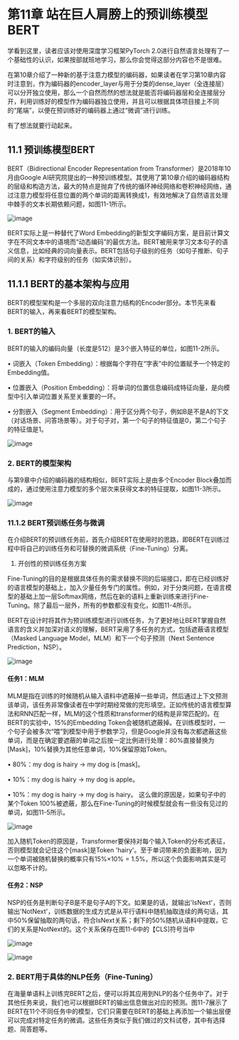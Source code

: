 # 第11章 站在巨人肩膀上的预训练模型 BERT


学看到这里，读者应该对使用深度学习框架PyTorch 2.0进行自然语言处理有了一个基础性的认识，如果按部就班地学习，那么你会觉得这部分内容也不是很难。

在第10章介绍了一种新的基于注意力模型的编码器，如果读者在学习第10章内容时注意到，作为编码器的encoder_layer与用于分类的dense_layer（全连接层）可以分开独立使用，那么一个自然而然的想法就是能否将编码器层和全连接层分开，利用训练好的模型作为编码器独立使用，并且可以根据具体项目接上不同的“尾端”，以便在预训练好的编码器上通过“微调”进行训练。

有了想法就要行动起来。



## 11.1 预训练模型BERT

BERT（Bidirectional Encoder Representation from Transformer）是2018年10月由Google AI研究院提出的一种预训练模型。其使用了第10章介绍的编码器结构的层级和构造方法，最大的特点是抛弃了传统的循环神经网络和卷积神经网络，通过注意力模型将任意位置的两个单词的距离转换成1，有效地解决了自然语言处理中棘手的文本长期依赖问题，如图11-1所示。

![image](https://github.com/user-attachments/assets/7b62ba88-37b8-4a2d-b3bc-7bb1c904edae)


BERT实际上是一种替代了Word Embedding的新型文字编码方案，是目前计算文字在不同文本中的语境而“动态编码”的最优方法。BERT被用来学习文本句子的语义信息，比如经典的词向量表示。BERT包括句子级别的任务（如句子推断、句子间的关系）和字符级别的任务（如实体识别）。

## 11.1.1 BERT的基本架构与应用

BERT的模型架构是一个多层的双向注意力结构的Encoder部分。本节先来看BERT的输入，再来看BERT的模型架构。
### 1. BERT的输入
BERT的输入的编码向量（长度是512）是3个嵌入特征的单位，如图11-2所示。

• 词嵌入（Token Embedding）：根据每个字符在“字表”中的位置赋予一个特定的Embedding值。

• 位置嵌入（Position Embedding）：将单词的位置信息编码成特征向量，是向模型中引入单词位置关系至关重要的一环。

• 分割嵌入（Segment Embedding）：用于区分两个句子，例如B是不是A的下文（对话场景、问答场景等）。对于句子对，第一个句子的特征值是0，第二个句子的特征值是1。

![image](https://github.com/user-attachments/assets/274a6fcc-0d5b-4530-b3a5-fe10a740759e)


### 2. BERT的模型架构
与第9章中介绍的编码器的结构相似，BERT实际上是由多个Encoder Block叠加而成的，通过使用注意力模型的多个层次来获得文本的特征提取，如图11-3所示。

![image](https://github.com/user-attachments/assets/48e5998d-2d1e-4612-8d1d-c671e3d6e3e9)


### 11.1.2 BERT预训练任务与微调


在介绍BERT的预训练任务前，首先介绍BERT在使用时的思路，即BERT在训练过程中将自己的训练任务和可替换的微调系统（Fine-Tuning）分离。

1. 开创性的预训练任务方案


Fine-Tuning的目的是根据具体任务的需求替换不同的后端接口，即在已经训练好的语言模型的基础上，加入少量任务专门的属性。例如，对于分类问题，在语言模型的基础上加一层Softmax网络，然后在新的语料上重新训练来进行Fine-Tuning。除了最后一层外，所有的参数都没有变化，如图11-4所示。

BERT在设计时将其作为预训练模型进行训练任务，为了更好地让BERT掌握自然语言的含义并加深对语义的理解，BERT采用了多任务的方式，包括遮蔽语言模型（Masked Language Model，MLM）和下一个句子预测（Next Sentence Prediction，NSP）。

![image](https://github.com/user-attachments/assets/fff61523-0ed3-40bc-9ca7-98238f38ed43)




#### 任务1：MLM

MLM是指在训练的时候随机从输入语料中遮蔽掉一些单词，然后通过上下文预测该单词，该任务非常像读者在中学时期经常做的完形填空。正如传统的语言模型算法和RNN匹配一样，MLM的这个性质和transformer的结构是非常匹配的。在BERT的实验中，15%的Embedding Token会被随机遮蔽掉。在训练模型时，一个句子会被多次“喂”到模型中用于参数学习，但是Google并没有每次都遮蔽这些单词，而是在确定要遮蔽的单词之后按一定比例进行处理：80%直接替换为[Mask]，10%替换为其他任意单词，10%保留原始Token。


• 80%：my dog is hairy -> my dog is [mask]。

• 10%：my dog is hairy -> my dog is apple。

• 10%：my dog is hairy -> my dog is hairy。
这么做的原因是，如果句子中的某个Token 100%被遮蔽，那么在Fine-Tuning的时候模型就会有一些没有见过的单词，如图11-5所示。

![image](https://github.com/user-attachments/assets/f8b53d95-93e0-469f-a4cd-1f502927794c)



加入随机Token的原因是，Transformer要保持对每个输入Token的分布式表征，否则模型就会记住这个[mask]是Token 'hairy'。至于单词带来的负面影响，因为一个单词被随机替换的概率只有15%×10% = 1.5%，所以这个负面影响其实是可以忽略不计的。
#### 任务2：NSP
NSP的任务是判断句子B是不是句子A的下文。如果是的话，就输出'IsNext'，否则输出'NotNext'，训练数据的生成方式是从平行语料中随机抽取连续的两句话，其中50%保留抽取的两句话，符合IsNext关系；剩下的50%随机从语料中提取，它们的关系是NotNext的。这个关系保存在图11-6中的【CLS]符号当中

![image](https://github.com/user-attachments/assets/e280012c-68e4-4b9d-9389-69244f124723)


![image](https://github.com/user-attachments/assets/c2094cc8-7172-4a2d-92ce-f9a426ae75ae)


### 2. BERT用于具体的NLP任务（Fine-Tuning）
在海量单语料上训练完BERT之后，便可以将其应用到NLP的各个任务中了。对于其他任务来说，我们也可以根据BERT的输出信息做出对应的预测。图11-7展示了BERT在11个不同任务中的模型，它们只需要在BERT的基础上再添加一个输出层便可以完成对特定任务的微调。这些任务类似于我们做过的文科试卷，其中有选择题、简答题等。 


